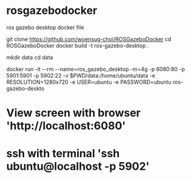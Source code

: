 # rosgazebodocker
ros gazebo desktop docker file

git clone https://github.com/woensug-choi/ROSGazeboDocker
cd ROSGazeboDocker
docker build -t ros-gazebo-desktop .

mkdir data
cd data

docker run -it --rm --name=ros_gazebo_desktop -m=4g -p 6080:80 -p 5901:5901 -p 5902:22 -v $PWD/data:/home/ubuntu/data -e RESOLUTION=1280x720 -e USER=ubuntu -e PASSWORD=ubuntu ros-gazebo-deskto

# View screen with browser 'http://localhost:6080'
# ssh with terminal 'ssh ubuntu@localhost -p 5902'

